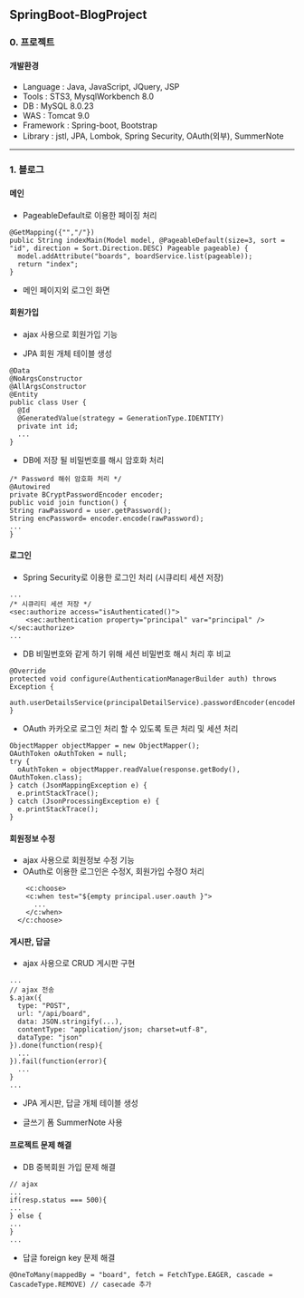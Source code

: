 ## SpringBoot-BlogProject
### 0. 프로젝트
#### 개발환경
- Language : Java, JavaScript, JQuery, JSP
- Tools : STS3, MysqlWorkbench 8.0 
- DB : MySQL 8.0.23
- WAS : Tomcat 9.0
- Framework : Spring-boot, Bootstrap
- Library : jstl, JPA, Lombok, Spring Security, OAuth(외부), SummerNote

***

### 1. 블로그

#### 메인

- PageableDefault로 이용한 페이징 처리
```
@GetMapping({"","/"})
public String indexMain(Model model, @PageableDefault(size=3, sort = "id", direction = Sort.Direction.DESC) Pageable pageable) {
  model.addAttribute("boards", boardService.list(pageable));
  return "index";
}
```

- 메인 페이지외 로그인 화면

#### 회원가입

- ajax 사용으로 회원가입 기능

- JPA 회원 개체 테이블 생성
```
@Data
@NoArgsConstructor
@AllArgsConstructor
@Entity
public class User {
  @Id
  @GeneratedValue(strategy = GenerationType.IDENTITY)
  private int id;
  ...
}
```
- DB에 저장 될 비밀번호를 해시 암호화 처리
```
/* Password 해쉬 암호화 처리 */
@Autowired
private BCryptPasswordEncoder encoder;
public void join function() {
String rawPassword = user.getPassword();
String encPassword= encoder.encode(rawPassword);
...
}
```

#### 로그인

- Spring Security로 이용한 로그인 처리 (시큐리티 세션 저장)
```
...
/* 시큐리티 세션 저장 */
<sec:authorize access="isAuthenticated()">
	<sec:authentication property="principal" var="principal" />
</sec:authorize>
...
```
- DB 비밀번호와 같게 하기 위해 세션 비밀번호 해시 처리 후 비교
```
@Override
protected void configure(AuthenticationManagerBuilder auth) throws Exception {
  auth.userDetailsService(principalDetailService).passwordEncoder(encodePWD());
}
```
- OAuth 카카오로 로그인 처리 할 수 있도록 토큰 처리 및 세션 처리
```
ObjectMapper objectMapper = new ObjectMapper();
OAuthToken oAuthToken = null;
try {
  oAuthToken = objectMapper.readValue(response.getBody(), OAuthToken.class);
} catch (JsonMappingException e) {
  e.printStackTrace();
} catch (JsonProcessingException e) {
  e.printStackTrace();
}
```

#### 회원정보 수정
- ajax 사용으로 회원정보 수정 기능
- OAuth로 이용한 로그인은 수정X, 회원가입 수정O 처리
```
	<c:choose>
    <c:when test="${empty principal.user.oauth }">
      ...
    </c:when>
  </c:choose>
```

#### 게시판, 답글
- ajax 사용으로 CRUD 게시판 구현
```
... 
// ajax 전송
$.ajax({
  type: "POST",
  url: "/api/board",
  data: JSON.stringify(...),
  contentType: "application/json; charset=utf-8",
  dataType: "json"
}).done(function(resp){
  ...
}).fail(function(error){
  ...
}
...
```
- JPA 게시판, 답글 개체 테이블 생성

- 글쓰기 폼 SummerNote 사용

#### 프로젝트 문제 해결
- DB 중복회원 가입 문제 해결
```
// ajax
...
if(resp.status === 500){
...
} else { 
...
}
...
```
- 답글 foreign key 문제 해결
```
@OneToMany(mappedBy = "board", fetch = FetchType.EAGER, cascade = CascadeType.REMOVE) // casecade 추가
```
